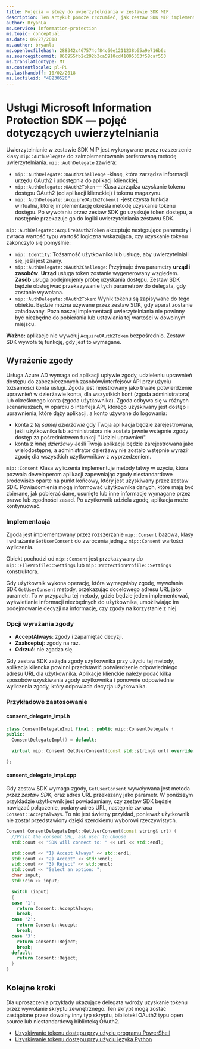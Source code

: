 ```yaml
---
title: Pojęcia — służy do uwierzytelniania w zestawie SDK MIP.
description: Ten artykuł pomoże zrozumieć, jak zestaw SDK MIP implementuje uwierzytelnianie i wymagania dotyczące aplikacji klienckich zapewnić logikę uzyskanie tokenu dostępu OAuth2.
author: BryanLa
ms.service: information-protection
ms.topic: conceptual
ms.date: 09/27/2018
ms.author: bryanla
ms.openlocfilehash: 288342c467574cf84c60e1211238b65a9e716b6c
ms.sourcegitcommit: 860955fb2c292b3ca5910cd41095363f58caf553
ms.translationtype: MT
ms.contentlocale: pl-PL
ms.lasthandoff: 10/02/2018
ms.locfileid: "48230526"
---
```

# <a name="microsoft-information-protection-sdk---authentication-concepts"></a>Usługi Microsoft Information Protection SDK — pojęć dotyczących uwierzytelniania

Uwierzytelnianie w zestawie SDK MIP jest wykonywane przez rozszerzenie klasy `mip::AuthDelegate` do zaimplementowania preferowaną metodę uwierzytelniania. `mip::AuthDelegate` zawiera:

- `mip::AuthDelegate::OAuth2Challenge` -klasę, która zarządza informacji urzędu OAuth2 i udostępnia do aplikacji klienckiej.
- `mip::AuthDelegate::OAuth2Token` — Klasa zarządza uzyskanie tokenu dostępu OAuth2 (od aplikacji klienckiej) i tokenu magazynu.
- `mip::AuthDelegate::AcquireOAuth2Token()` -jest czysta funkcja wirtualna, której implementację określa metodę uzyskanie tokenu dostępu. Po wywołaniu przez zestaw SDK go uzyskuje token dostępu, a następnie przekazuje go do logiki uwierzytelniania zestawu SDK.

`mip::AuthDelegate::AcquireOAuth2Token` akceptuje następujące parametry i zwraca wartość typu wartość logiczna wskazująca, czy uzyskanie tokenu zakończyło się pomyślnie:

- `mip::Identity`: Tożsamość użytkownika lub usługę, aby uwierzytelniali się, jeśli jest znany.
- `mip::AuthDelegate::OAuth2Challenge`: Przyjmuje dwa parametry **urząd** i **zasobów**. **Urząd** usługa token zostanie wygenerowany względem. **Zasób** usługa podejmujemy próbę uzyskania dostępu. Zestaw SDK będzie obsługiwać przekazywanie tych parametrów do delegata, gdy zostanie wywołana.
- `mip::AuthDelegate::OAuth2Token`: Wynik tokenu są zapisywane do tego obiektu. Będzie można używane przez zestaw SDK, gdy aparat zostanie załadowany. Poza naszej implementacji uwierzytelniania nie powinny być niezbędne do pobierania lub ustawiania tej wartości w dowolnym miejscu.

**Ważne:** aplikacje nie wywołuj `AcquireOAuth2Token` bezpośrednio. Zestaw SDK wywoła tę funkcję, gdy jest to wymagane.

## <a name="consent"></a>Wyrażenie zgody

Usługa Azure AD wymaga od aplikacji upływie zgody, udzieleniu uprawnień dostępu do zabezpieczonych zasobów/interfejsów API przy użyciu tożsamości konta usługi. Zgoda jest rejestrowany jako trwałe potwierdzenie uprawnień w dzierżawie konta, dla wszystkich kont (zgoda administratora) lub określonego konta (zgoda użytkownika). Zgoda odbywa się w różnych scenariuszach, w oparciu o interfejs API, którego uzyskiwany jest dostęp i uprawnienia, które dąży aplikacji, a konto używane do logowania: 

- konta z *tej samej dzierżawie* gdy Twoja aplikacja będzie zarejestrowana, jeśli użytkownika lub administratora nie została jawnie wstępnie zgody dostęp za pośrednictwem funkcji "Udziel uprawnień".
- konta z *innej dzierżawy* Jeśli Twoja aplikacja będzie zarejestrowana jako wielodostępne, a administrator dzierżawy nie zostało wstępnie wyraził zgodę dla wszystkich użytkowników z wyprzedzeniem.

`mip::Consent` Klasa wyliczenia implementuje metody łatwy w użyciu, która pozwala deweloperom aplikacji zapewniając zgody niestandardowe środowisko oparte na punkt końcowy, który jest uzyskiwany przez zestaw SDK. Powiadomienia mogą informować użytkownika danych, które mają być zbierane, jak pobierać dane, usunięte lub inne informacje wymagane przez prawo lub zgodności zasad. Po użytkownik udziela zgodę, aplikacja może kontynuować. 

### <a name="implementation"></a>Implementacja

Zgoda jest implementowany przez rozszerzanie `mip::Consent` bazowa, klasy i wdrażanie `GetUserConsent` do zwrócenia jedną z `mip::Consent` wartości wyliczenia. 

Obiekt pochodzi od `mip::Consent` jest przekazywany do `mip::FileProfile::Settings` lub `mip::ProtectionProfile::Settings` konstruktora.

Gdy użytkownik wykona operację, która wymagałaby zgodę, wywołania SDK `GetUserConsent` metody, przekazując docelowego adresu URL jako parametr. To w przypadku tej metody, gdzie będzie jeden implementować, wyświetlanie informacji niezbędnych do użytkownika, umożliwiając im podejmowanie decyzji na informację, czy zgody na korzystanie z niej. 

### <a name="consent-options"></a>Opcji wyrażania zgody

- **AcceptAlways**: zgody i zapamiętać decyzji.
- **Zaakceptuj**: zgody na raz.
- **Odrzuć**: nie zgadza się.

Gdy zestaw SDK zażąda zgody użytkownika przy użyciu tej metody, aplikacja kliencka powinni przedstawić potwierdzenie odpowiedniego adresu URL dla użytkownika. Aplikacje klienckie należy podać kilka sposobów uzyskiwania zgody użytkownika i ponownie odpowiednie wyliczenia zgody, który odpowiada decyzja użytkownika.

### <a name="sample-implementation"></a>Przykładowe zastosowanie

#### <a name="consentdelegateimplh"></a>consent_delegate_impl.h

```cpp
class ConsentDelegateImpl final : public mip::ConsentDelegate {
public:
  ConsentDelegateImpl() = default;
  
  virtual mip::Consent GetUserConsent(const std::string& url) override;

};
```

#### <a name="consentdelegateimplcpp"></a>consent_delegate_impl.cpp

Gdy zestaw SDK wymaga zgody, `GetUserConsent` wywoływana jest metoda *przez zestaw SDK*, oraz adres URL przekazany jako parametr. W poniższym przykładzie użytkownik jest powiadamiany, czy zestaw SDK będzie nawiązać połączenie, podany adres URL, następnie zwraca `Consent::AcceptAlways`. To nie jest świetny przykład, ponieważ użytkownik nie został przedstawiony dzięki szerokiemu wyborowi rzeczywistych.

```cpp
Consent ConsentDelegateImpl::GetUserConsent(const string& url) {
  //Print the consent URL, ask user to choose
  std::cout << "SDK will connect to: " << url << std::endl;

  std::cout << "1) Accept Always" << std::endl;
  std::cout << "2) Accept" << std::endl;
  std::cout << "3) Reject" << std::endl;
  std::cout << "Select an option: ";
  char input;
  std::cin >> input;

  switch (input)
  {
  case '1':
    return Consent::AcceptAlways;
    break;
  case '2':
    return Consent::Accept;
    break;
  case '3':
    return Consent::Reject;
    break;
  default:
    return Consent::Reject;
  }  
}
```

## <a name="next-steps"></a>Kolejne kroki

Dla uproszczenia przykłady ukazujące delegata wdroży uzyskanie tokenu przez wywołanie skryptu zewnętrznego. Ten skrypt mogą zostać zastąpione przez dowolny inny typ skryptu, biblioteki OAuth2 typu open source lub niestandardową biblioteką OAuth2.

- [Uzyskiwanie tokenu dostępu przy użyciu programu PowerShell](concept-authentication-acquire-token-ps.md)
- [Uzyskiwanie tokenu dostępu przy użyciu języka Python](concept-authentication-acquire-token-py.md)
